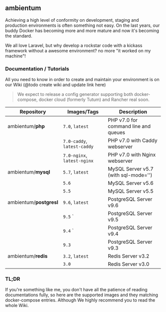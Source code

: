 ## ambientum
Achieving a high level of conformity on development, staging and production environments is often something not easy. On the last years, our buddy Docker has becoming more and more mature and now it's becoming the standard.

We all love Laravel, but why develop a rockstar code with a kickass framework without a awesome environment? no more "it worked on my machine"!

### Documentation / Tutorials
All you need to know in order to create and maintain your environment is on our Wiki (@todo create wiki and update link here)

> We expect to release a config generator supporting both docker-compose, docker cloud (formerly Tutum) and Rancher real soon.



|Repository                | Images/Tags                  | Description                                        |
|--------------------------|------------------------------|----------------------------------------------------|
| ambientum/**php**        | `7.0`, `latest`              | PHP v7.0 for command line and queues               |
|                          | `7.0-caddy`, `latest-caddy`  | PHP v7.0 with Caddy webserver                      |
|                          | `7.0-nginx`, `latest-nginx`  | PHP v7.0 with Nginx webserver                      |
| ambientum/**mysql**      | `5.7`, `latest`              | MySQL Server v5.7 (with sql-mode='')               |
|                          | `5.6`                        | MySQL Server v5.6                                  |
|                          | `5.5`                        | MySQL Server v5.5                                  |
| ambientum/**postgresl**  | `9.6`, `latest`              | PostgreSQL Server v9.6                             |
|                          | `9.5`         `              | PostgreSQL Server v9.5                             |
|                          | `9.4`         `              | PostgreSQL Server v9.4                             |
|                          | `9.3`                        | PostgreSQL Server v9.3                             |
| ambientum/**redis**      | `3.2`, `latest`              | Redis Server v3.2                                  |
|                          | `3.0`                        | Redis Server v3.0                                  |


### TL;DR
If you're something like me, you don't have all the patience of reading documentations fully, so here are the supported images and they matching docker-compose entries. Although We highly recommend you to read the whole Wiki.
